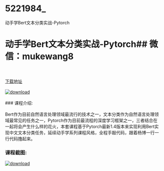 # 5221984_
动手学Bert文本分类实战-Pytorch
# 动手学Bert文本分类实战-Pytorch## 微信：mukewang8
<br/></br>[下载地址](http://www.36tz.cn/article/5221984 "下载地址")
<br/></br>[![download](http://36tz.cn/muke_img/2021_12_1-36-300x191.png "下载地址")](http://www.36tz.cn/article/5221984 "下载地址")
<br/></br>### 课程介绍:<br/></br>Bert作为目前自然语言处理领域最流行的技术之一，文本分类作为自然语言处理领域最常见的任务之一，Pytorch作为目前最流程的深度学习框架之一，三者结合在一起将会产生什么样的花火，本套课程基于Pytorch最新1.4版本来实现利用Bert实现中文文本分类任务，延续动手学系列课程风格，全程手敲代码，跟着杨博一行一行代码撸起来。

### 课程截图:
[![download](http://36tz.cn/muke_img/2021_12_2-8.png "下载地址")](http://www.36tz.cn/article/5221984 "下载地址")
